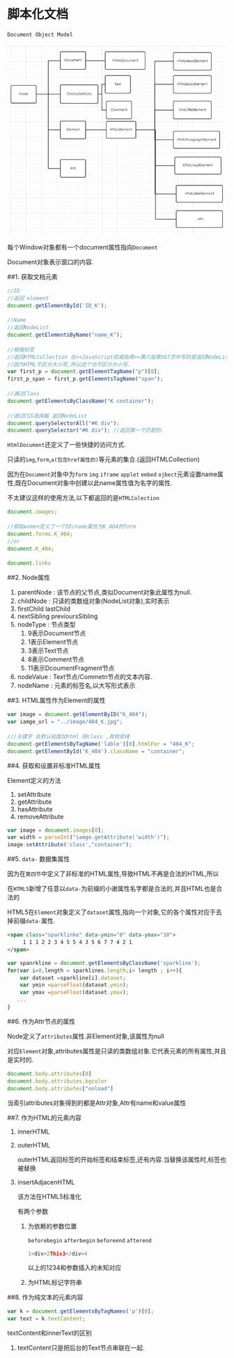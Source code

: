 # 脚本化文档

`Document Object Model`

![文档节点的部分层次结构](QQ20151230-0.png)


每个Window对象都有一个document属性指向`Document`

Document对象表示窗口的内容.

##1. 获取文档元素
```javascript
//ID
//返回`element`
document.getElementById('ID_K');

//Name
//返回NodeList
document.getElementsByName("name_K");

//根据标签 
//返回HTMLCollection 在<<JavaScript权威指南>>第六版第367页中写的是返回NodeList,但是查了官网API是返回HTMLCollection的.
//因为HTML不区分大小写,所以这个也不区分大小写.
var first_p = document.getElementTagName("p")[0];
first_p_span = first_p.getElementsTagName("span");

//通过Class
document.getElementsByClassName("K container");

//通过CSS选择器 返回NodeList
document.querySelectorAll("#K div");
document.querySelector("#K div"); //返回第一个匹配的.

```

`HtmlDocument`还定义了一些快捷的访问方式.

只读的`img`,`form`,`a(包含href属性的)`等元素的集合.(返回HTMLCollection)

因为在`Document`对象中为`form` `img` `iframe` `applet` `embed` `ojbect`元素设置name属性,既在Document对象中创建以此name属性值为名字的属性.

不太建议这样的使用方法,以下都返回的是`HTMLColection`
```javascript
document.images;

//假如women定义了一个ID/name属性为K_404的form 
document.forms.K_404;
//or
document.K_404;

document.links
```

##2. Node属性

1. parentNode : 该节点的父节点,类似Document对象此属性为null.
2. childNode : 只读的类数组对象(NodeList对象),实时表示
3. firstChild lastChild
4. nextSibling previoursSibling
5. nodeType : 节点类型
    1. 9表示Document节点
    2. 1表示Element节点
    3. 3表示Text节点
    4. 8表示Comment节点
    5. 11表示DcoumentFragment节点
6. nodeValue : Text节点/Commetn节点的文本内容.
7. nodeName : 元素的标签名,以大写形式表示


##3. HTML属性作为Element的属性

```javascript
var image = document.getElementByID("K_404");
var iamge_url = "../image/404_K.jpg";

///关键字 会默认前面加html 除class ,其他驼峰
document.getElementsByTagName('lable')[0].htmlFor = "404_K";
document.getElementById('K_404').className = "container";
```

##4. 获取和设置非标准HTML属性

Element定义的方法

1. setAttribute
2. getAttribute
3. hasAttribute
4. removeAttribute

```javascript
var image = document.images[0];
var width = parseInt("iamge.getAttribute('width')");
image.setAttribute('class',"container");

```

##5. `data-` 数据集属性

因为在`第四节`中定义了非标准的HTML属性,导致HTML不再是合法的HTML,所以

在`HTML5`新增了任意以`data-`为前缀的小谢属性名字都是合法的,并且HTML也是合法的

HTML5在`Element`对象定义了`dataset`属性,指向一个对象,它的各个属性对应于去掉前缀`data-`属性.

```HTML
<span class="sparklinke" data-ymin="0" data-ymax="10">
     1 1 1 2 2 3 4 5 5 4 3 5 6 7 7 4 2 1
</span>     
```
```javascript
var spanrkline = document.getElementsByClassName('sparkline');
for(var i=0,length = sparklines.length;i< length ; i++){
    var dataset =sparkline[i].dataset;
    var ymin =parseFloat(dataset.ymin);
    var ymax =parseFloat(dataset.ymax);
   ...
}

```

##6. 作为Attr节点的属性

Node定义了`attributes`属性.非Element对象,该属性为null

对应`Element`对象,attributes属性是只读的类数组对象.它代表元素的所有属性,并且是实时的.

```javascript
document.body.attributes[0]
document.body.attributes.bgcolor
document.body.attributes["onload"]
```

当索引attributes对象得到的都是Attr对象,Attr有name和value属性

##7. 作为HTML的元素内容

1. innerHTML
2. outerHTML

    outerHTML返回标签的开始标签和结束标签,还有内容.当替换该属性时,标签也被替换
3. insertAdjacenHTML
    
    该方法在HTML5标准化

    有两个参数
    
    1. 为依赖的参数位置
        
        `beforebegin` `afterbegin` `beforeend` `afterend`
        
        ```javascript
        1<div>2This3</div>4
        ```
        以上的1234和参数插入的未知对应
    2. 为HTML标记字符串
    
##8. 作为纯文本的元素内容

```javascript
var k = document.getElementsByTagNames('p')[0];
var text = k.textContent;
```

textContent和innerText的区别

1. textContent只是把后台的Text节点串联在一起.